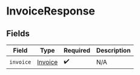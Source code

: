 # InvoiceResponse


## Fields

| Field                                     | Type                                      | Required                                  | Description                               |
| ----------------------------------------- | ----------------------------------------- | ----------------------------------------- | ----------------------------------------- |
| `invoice`                                 | [Invoice](../../models/shared/invoice.md) | :heavy_check_mark:                        | N/A                                       |